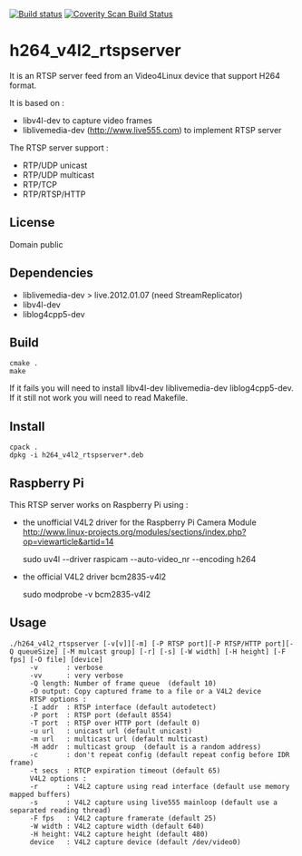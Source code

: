 [![Build status](https://travis-ci.org/mpromonet/h264_v4l2_rtspserver.png)](https://travis-ci.org/mpromonet/h264_v4l2_rtspserver)
[![Coverity Scan Build Status](https://scan.coverity.com/projects/4644/badge.svg)](https://scan.coverity.com/projects/4644)

h264_v4l2_rtspserver
====================

It is an RTSP server feed from an Video4Linux device that support H264 format.

It is based on :
- libv4l-dev to capture video frames
- liblivemedia-dev (http://www.live555.com) to implement RTSP server

The RTSP server support :
- RTP/UDP unicast
- RTP/UDP multicast
- RTP/TCP
- RTP/RTSP/HTTP

License
------------
Domain public 

Dependencies
------------
 - liblivemedia-dev > live.2012.01.07 (need StreamReplicator)
 - libv4l-dev
 - liblog4cpp5-dev
 
Build
------- 
	cmake .
	make

If it fails you will need to install libv4l-dev liblivemedia-dev liblog4cpp5-dev.  
If it still not work you will need to read Makefile.  

Install
--------- 
	cpack .
	dpkg -i h264_v4l2_rtspserver*.deb

Raspberry Pi
------------ 
This RTSP server works on Raspberry Pi using :
- the unofficial V4L2 driver for the Raspberry Pi Camera Module http://www.linux-projects.org/modules/sections/index.php?op=viewarticle&artid=14

	sudo uv4l --driver raspicam --auto-video_nr --encoding h264
- the official V4L2 driver bcm2835-v4l2

	sudo modprobe -v bcm2835-v4l2

Usage
-----
	./h264_v4l2_rtspserver [-v[v]][-m] [-P RTSP port][-P RTSP/HTTP port][-Q queueSize] [-M mulcast group] [-r] [-s] [-W width] [-H height] [-F fps] [-O file] [device]
		 -v       : verbose
		 -vv      : very verbose
		 -Q length: Number of frame queue  (default 10)
		 -O output: Copy captured frame to a file or a V4L2 device
		 RTSP options :
		 -I addr  : RTSP interface (default autodetect)
		 -P port  : RTSP port (default 8554)
		 -T port  : RTSP over HTTP port (default 0)
		 -u url   : unicast url (default unicast)
		 -m url   : multicast url (default multicast)
		 -M addr  : multicast group  (default is a random address)
		 -c       : don't repeat config (default repeat config before IDR frame)
		 -t secs  : RTCP expiration timeout (default 65)
		 V4L2 options :
		 -r       : V4L2 capture using read interface (default use memory mapped buffers)
		 -s       : V4L2 capture using live555 mainloop (default use a separated reading thread)
		 -F fps   : V4L2 capture framerate (default 25)
		 -W width : V4L2 capture width (default 640)
		 -H height: V4L2 capture height (default 480)
		 device   : V4L2 capture device (default /dev/video0)

